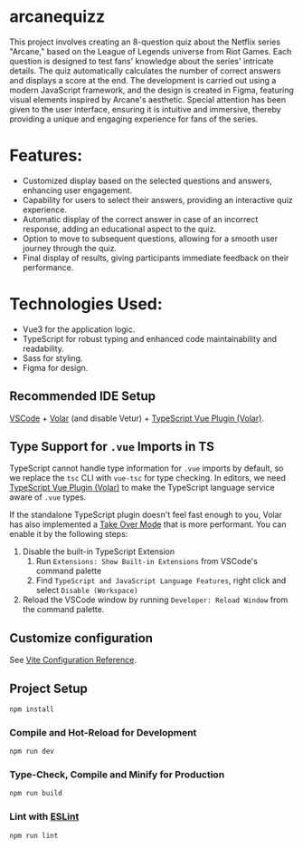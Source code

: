 # arcanequizz

This project involves creating an 8-question quiz about the Netflix series "Arcane," based on the League of Legends universe from Riot Games. Each question is designed to test fans' knowledge about the series' intricate details. The quiz automatically calculates the number of correct answers and displays a score at the end. The development is carried out using a modern JavaScript framework, and the design is created in Figma, featuring visual elements inspired by Arcane's aesthetic. Special attention has been given to the user interface, ensuring it is intuitive and immersive, thereby providing a unique and engaging experience for fans of the series.

# Features:
- Customized display based on the selected questions and answers, enhancing user engagement.
- Capability for users to select their answers, providing an interactive quiz experience.
- Automatic display of the correct answer in case of an incorrect response, adding an educational aspect to the quiz.
- Option to move to subsequent questions, allowing for a smooth user journey through the quiz.
- Final display of results, giving participants immediate feedback on their performance.

# Technologies Used:
- Vue3 for the application logic.
- TypeScript for robust typing and enhanced code maintainability and readability.
- Sass for styling.
- Figma for design.

## Recommended IDE Setup

[VSCode](https://code.visualstudio.com/) + [Volar](https://marketplace.visualstudio.com/items?itemName=Vue.volar) (and disable Vetur) + [TypeScript Vue Plugin (Volar)](https://marketplace.visualstudio.com/items?itemName=Vue.vscode-typescript-vue-plugin).

## Type Support for `.vue` Imports in TS

TypeScript cannot handle type information for `.vue` imports by default, so we replace the `tsc` CLI with `vue-tsc` for type checking. In editors, we need [TypeScript Vue Plugin (Volar)](https://marketplace.visualstudio.com/items?itemName=Vue.vscode-typescript-vue-plugin) to make the TypeScript language service aware of `.vue` types.

If the standalone TypeScript plugin doesn't feel fast enough to you, Volar has also implemented a [Take Over Mode](https://github.com/johnsoncodehk/volar/discussions/471#discussioncomment-1361669) that is more performant. You can enable it by the following steps:

1. Disable the built-in TypeScript Extension
    1) Run `Extensions: Show Built-in Extensions` from VSCode's command palette
    2) Find `TypeScript and JavaScript Language Features`, right click and select `Disable (Workspace)`
2. Reload the VSCode window by running `Developer: Reload Window` from the command palette.

## Customize configuration

See [Vite Configuration Reference](https://vitejs.dev/config/).

## Project Setup

```sh
npm install
```

### Compile and Hot-Reload for Development

```sh
npm run dev
```

### Type-Check, Compile and Minify for Production

```sh
npm run build
```

### Lint with [ESLint](https://eslint.org/)

```sh
npm run lint
```
